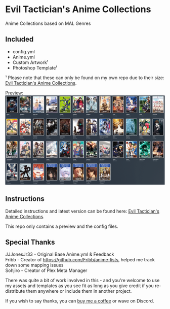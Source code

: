 # Evil Tactician's Anime Collections

Anime Collections based on MAL Genres

## Included
* config.yml
* Anime.yml
* Custom Artwork¹
* Photoshop Template¹

¹ Please note that these can only be found on my own repo due to their size: [Evil Tactician's Anime Collections](https://github.com/EvilTactician/Anime-Collections-PMM).

Preview: <br>
![Anime](Anime.png)

## Instructions

Detailed instructions and latest version can be found here: [Evil Tactician's Anime Collections](https://github.com/EvilTactician/Anime-Collections-PMM).

This repo only contains a preview and the config files.

## Special Thanks
JJJonesJr33 - Original Base Anime.yml & Feedback<br>
Fribb - Creator of https://github.com/Fribb/anime-lists, helped me track down some mapping issues<br>
Sohjiro - Creator of Plex Meta Manager

There was quite a bit of work involved in this - and you're welcome to use my assets and templates as you see fit as long as you give credit if you re-distribute them anywhere or include them in another project.

If you wish to say thanks, you can [buy me a coffee](https://ko-fi.com/eviltactician) or wave on Discord.
